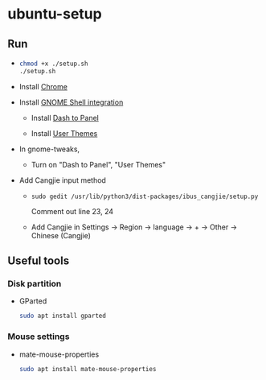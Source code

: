 # ubuntu-setup

## Run

- 
  ```bash
  chmod +x ./setup.sh
  ./setup.sh
  ```
  
- Install [Chrome](https://dl.google.com/linux/direct/google-chrome-stable_current_amd64.deb)

<!--
- Install font [Roboto](https://github.com/google/roboto/releases/tag/v2.138), [Noto Sans CJK HK](https://github.com/googlefonts/noto-cjk)
-->

- Install [GNOME Shell integration](https://chrome.google.com/webstore/detail/gnome-shell-integration/gphhapmejobijbbhgpjhcjognlahblep)

  - Install [Dash to Panel](https://extensions.gnome.org/extension/1160/dash-to-panel/)
  
  - Install [User Themes](https://extensions.gnome.org/extension/19/user-themes/)

- In gnome-tweaks,
    
  - Turn on "Dash to Panel", "User Themes"

<!--
- In "Startup Applications",

  - Add Imwheel  
    Command: `imwheel`
  
  - Add Chrome  
    command: `google-chrome --no-startup-window`
-->

- Add Cangjie input method

  - 
      ```
      sudo gedit /usr/lib/python3/dist-packages/ibus_cangjie/setup.py
      ```

      Comment out line 23, 24
  
  - Add Cangjie in Settings → Region → language → + → Other → Chinese (Cangjie)
  


    
## Useful tools

### Disk partition

- GParted

  ```bash
  sudo apt install gparted
  ```

### Mouse settings

- mate-mouse-properties

  ```bash
  sudo apt install mate-mouse-properties
  ```
  
